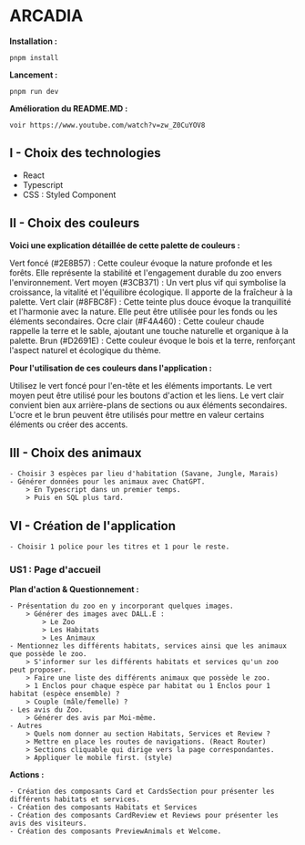 # ARCADIA

**Installation :**

    pnpm install

**Lancement :**

    pnpm run dev

**Amélioration du README.MD :**

    voir https://www.youtube.com/watch?v=zw_Z0CuYOV8

## **I - Choix des technologies**

- React
- Typescript
- CSS : Styled Component

## **II - Choix des couleurs**

**Voici une explication détaillée de cette palette de couleurs :**

Vert foncé (#2E8B57) : Cette couleur évoque la nature profonde et les forêts. Elle représente la stabilité et l'engagement durable du zoo envers l'environnement.
Vert moyen (#3CB371) : Un vert plus vif qui symbolise la croissance, la vitalité et l'équilibre écologique. Il apporte de la fraîcheur à la palette.
Vert clair (#8FBC8F) : Cette teinte plus douce évoque la tranquillité et l'harmonie avec la nature. Elle peut être utilisée pour les fonds ou les éléments secondaires.
Ocre clair (#F4A460) : Cette couleur chaude rappelle la terre et le sable, ajoutant une touche naturelle et organique à la palette.
Brun (#D2691E) : Cette couleur évoque le bois et la terre, renforçant l'aspect naturel et écologique du thème.

**Pour l'utilisation de ces couleurs dans l'application :**

Utilisez le vert foncé pour l'en-tête et les éléments importants.
Le vert moyen peut être utilisé pour les boutons d'action et les liens.
Le vert clair convient bien aux arrière-plans de sections ou aux éléments secondaires.
L'ocre et le brun peuvent être utilisés pour mettre en valeur certains éléments ou créer des accents.

## **III - Choix des animaux**

    - Choisir 3 espèces par lieu d'habitation (Savane, Jungle, Marais)
    - Générer données pour les animaux avec ChatGPT.
        > En Typescript dans un premier temps.
        > Puis en SQL plus tard.

## **VI - Création de l'application**

    - Choisir 1 police pour les titres et 1 pour le reste.

### **US1 : Page d'accueil**

**Plan d'action & Questionnement :**

    - Présentation du zoo en y incorporant quelques images.
        > Générer des images avec DALL.E :
            > Le Zoo
            > Les Habitats
            > Les Animaux
    - Mentionnez les différents habitats, services ainsi que les animaux que possède le zoo.
        > S'informer sur les différents habitats et services qu'un zoo peut proposer.
        > Faire une liste des différents animaux que possède le zoo.
        > 1 Enclos pour chaque espèce par habitat ou 1 Enclos pour 1 habitat (espèce ensemble) ?
        > Couple (mâle/femelle) ?
    - Les avis du Zoo.
        > Générer des avis par Moi-même.
    - Autres
        > Quels nom donner au section Habitats, Services et Review ?
        > Mettre en place les routes de navigations. (React Router)
        > Sections cliquable qui dirige vers la page correspondantes.
        > Appliquer le mobile first. (style)

**Actions :**

    - Création des composants Card et CardsSection pour présenter les différents habitats et services.
    - Création des composants Habitats et Services
    - Création des composants CardReview et Reviews pour présenter les avis des visiteurs.
    - Création des composants PreviewAnimals et Welcome.

